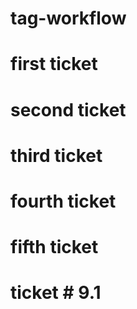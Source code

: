 # tag-workflow

# first ticket
# second ticket

# third ticket
# fourth ticket

# fifth ticket

# ticket # 9.1
